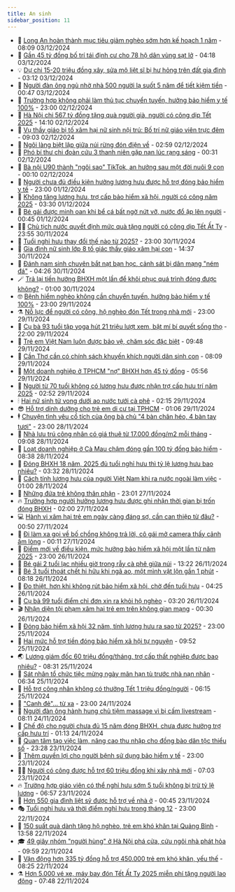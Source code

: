 ```yaml
---
title: An sinh
sidebar_position: 11
---
```


<!-- dantri-an-sinh:START -->
- 👺 [Long An hoàn thành mục tiêu giảm nghèo sớm hơn kế hoạch 1 năm](https://dantri.com.vn/an-sinh/long-an-hoan-thanh-muc-tieu-giam-ngheo-som-hon-ke-hoach-1-nam-20241203122154887.htm) - 08:09 03/12/2024
- 👀 [Gần 45 tỷ đồng bố trí tái định cư cho 78 hộ dân vùng sạt lở](https://dantri.com.vn/an-sinh/gan-45-ty-dong-bo-tri-tai-dinh-cu-cho-78-ho-dan-vung-sat-lo-20241203072143952.htm) - 04:18 03/12/2024
- 💡 [Dự chi 15-20 triệu đồng xây, sửa mộ liệt sĩ bị hư hỏng trên đất gia đình](https://dantri.com.vn/an-sinh/du-chi-15-20-trieu-dong-xay-sua-mo-liet-si-bi-hu-hong-tren-dat-gia-dinh-20241201164740929.htm) - 03:12 03/12/2024
- 💄 [Người đàn ông ngủ nhờ nhà 500 người lạ suốt 5 năm để tiết kiệm tiền](https://dantri.com.vn/an-sinh/nguoi-dan-ong-ngu-nho-nha-500-nguoi-la-suot-5-nam-de-tiet-kiem-tien-20241202145526610.htm) - 00:47 03/12/2024
- 🧠 [Trường hợp không phải làm thủ tục chuyển tuyến, hưởng bảo hiểm y tế 100%](https://dantri.com.vn/an-sinh/truong-hop-khong-phai-lam-thu-tuc-chuyen-tuyen-huong-bao-hiem-y-te-100-20241202165052342.htm) - 23:00 02/12/2024
- 🫣 [Hà Nội chi 567 tỷ đồng tặng quà người già, người có công dịp Tết 2025](https://dantri.com.vn/xa-hoi/ha-noi-chi-567-ty-dong-tang-qua-nguoi-gia-nguoi-co-cong-dip-tet-2025-20241202204913819.htm) - 14:10 02/12/2024
- 🥸 [Vụ thầy giáo bị tố xâm hại nữ sinh nội trú: Bố trí nữ giáo viên trực đêm](https://dantri.com.vn/an-sinh/vu-thay-giao-bi-to-xam-hai-nu-sinh-noi-tru-bo-tri-nu-giao-vien-truc-dem-20241202150640424.htm) - 09:03 02/12/2024
- 🤭 [Ngôi làng biệt lập giữa núi rừng đón điện về](https://dantri.com.vn/an-sinh/ngoi-lang-biet-lap-giua-nui-rung-don-dien-ve-20241201200038238.htm) - 02:59 02/12/2024
- 💂 [Phó bí thư chi đoàn cứu 3 thanh niên gặp nạn lúc rạng sáng](https://dantri.com.vn/an-sinh/pho-bi-thu-chi-doan-cuu-3-thanh-nien-gap-nan-luc-rang-sang-20241201192617153.htm) - 00:31 02/12/2024
- 🦣 [Bà nội U90 thành &quot;ngôi sao&quot; TikTok, an hưởng sau một đời nuôi 9 con](https://dantri.com.vn/an-sinh/ba-noi-u90-thanh-ngoi-sao-tiktok-an-huong-sau-mot-doi-nuoi-9-con-20241129113135913.htm) - 00:10 02/12/2024
- 🧰 [Người chưa đủ điều kiện hưởng lương hưu được hỗ trợ đóng bảo hiểm y tế](https://dantri.com.vn/an-sinh/nguoi-chua-du-dieu-kien-huong-luong-huu-duoc-ho-tro-dong-bao-hiem-y-te-20241201114149275.htm) - 23:00 01/12/2024
- 🤩 [Không tăng lương hưu, trợ cấp bảo hiểm xã hội, người có công năm 2025](https://dantri.com.vn/an-sinh/khong-tang-luong-huu-tro-cap-bao-hiem-xa-hoi-nguoi-co-cong-nam-2025-20241201095235996.htm) - 03:30 01/12/2024
- 🤖 [Bé gái được minh oan khi bể cá bất ngờ nứt vỡ, nước đổ ập lên người](https://dantri.com.vn/an-sinh/be-gai-duoc-minh-oan-khi-be-ca-bat-ngo-nut-vo-nuoc-do-ap-len-nguoi-20241130182129101.htm) - 00:45 01/12/2024
- 🧑‍💻 [Chủ tịch nước quyết định mức quà tặng người có công dịp Tết Ất Tỵ](https://dantri.com.vn/an-sinh/chu-tich-nuoc-quyet-dinh-muc-qua-tang-nguoi-co-cong-dip-tet-at-ty-20241130214027254.htm) - 23:55 30/11/2024
- 🦍 [Tuổi nghỉ hưu thay đổi thế nào từ 2025?](https://dantri.com.vn/an-sinh/tuoi-nghi-huu-thay-doi-the-nao-tu-2025-20241130010530776.htm) - 23:00 30/11/2024
- 🦆 [Gia đình nữ sinh lớp 8 tố giác thầy giáo xâm hại con](https://dantri.com.vn/an-sinh/gia-dinh-nu-sinh-lop-8-to-giac-thay-giao-xam-hai-con-20241129152829253.htm) - 14:37 30/11/2024
- 🌊 [Đánh nam sinh chuyên bắt nạt bạn học, cảnh sát bị dân mạng &quot;ném đá&quot;](https://dantri.com.vn/an-sinh/danh-nam-sinh-chuyen-bat-nat-ban-hoc-canh-sat-bi-dan-mang-nem-da-20241130104839049.htm) - 04:26 30/11/2024
- 🪄 [Trả lại tiền hưởng BHXH một lần để khôi phục quá trình đóng được không?](https://dantri.com.vn/an-sinh/tra-lai-tien-huong-bhxh-mot-lan-de-khoi-phuc-qua-trinh-dong-duoc-khong-20241129184315977.htm) - 01:00 30/11/2024
- 🤓 [Bệnh hiểm nghèo không cần chuyển tuyến, hưởng bảo hiểm y tế 100%](https://dantri.com.vn/an-sinh/benh-hiem-ngheo-khong-can-chuyen-tuyen-huong-bao-hiem-y-te-100-20241129163050895.htm) - 23:00 29/11/2024
- ⚗️ [Nỗ lực để người có công, hộ nghèo đón Tết trong nhà mới](https://dantri.com.vn/an-sinh/no-luc-de-nguoi-co-cong-ho-ngheo-don-tet-trong-nha-moi-20241129151153450.htm) - 23:00 29/11/2024
- 💃 [Cụ bà 93 tuổi tập yoga hút 21 triệu lượt xem, bật mí bí quyết sống thọ](https://dantri.com.vn/an-sinh/cu-ba-93-tuoi-tap-yoga-hut-21-trieu-luot-xem-bat-mi-bi-quyet-song-tho-20241129181853376.htm) - 22:00 29/11/2024
- 💼 [Trẻ em Việt Nam luôn được bảo vệ, chăm sóc đặc biệt](https://dantri.com.vn/an-sinh/tre-em-viet-nam-luon-duoc-bao-ve-cham-soc-dac-biet-20241129162955122.htm) - 09:48 29/11/2024
- 🤖 [Cần Thơ cần có chính sách khuyến khích người dân sinh con](https://dantri.com.vn/an-sinh/can-tho-can-co-chinh-sach-khuyen-khich-nguoi-dan-sinh-con-20241129090750933.htm) - 08:09 29/11/2024
- 🧐 [Một doanh nghiệp ở TPHCM &quot;nợ&quot; BHXH hơn 45 tỷ đồng](https://dantri.com.vn/an-sinh/mot-doanh-nghiep-o-tphcm-no-bhxh-hon-45-ty-dong-20241129124924644.htm) - 05:56 29/11/2024
- 💯 [Người từ 70 tuổi không có lương hưu được nhận trợ cấp hưu trí năm 2025](https://dantri.com.vn/an-sinh/nguoi-tu-70-tuoi-khong-co-luong-huu-duoc-nhan-tro-cap-huu-tri-nam-2025-20241129092454289.htm) - 02:52 29/11/2024
- 🕯 [Hai nữ sinh tử vong dưới ao nước tưới cà phê](https://dantri.com.vn/an-sinh/hai-nu-sinh-tu-vong-duoi-ao-nuoc-tuoi-ca-phe-20241129083117488.htm) - 02:15 29/11/2024
- 😎 [Hỗ trợ dinh dưỡng cho trẻ em di cư tại TPHCM](https://dantri.com.vn/an-sinh/ho-tro-dinh-duong-cho-tre-em-di-cu-tai-tphcm-20241128225047983.htm) - 01:06 29/11/2024
- 🕴 [Chuyện tình yêu cổ tích của ông bà chủ &quot;4 bàn chân héo, 4 bàn tay tươi&quot;](https://dantri.com.vn/an-sinh/chuyen-tinh-yeu-co-tich-cua-ong-ba-chu-4-ban-chan-heo-4-ban-tay-tuoi-20241126163326292.htm) - 23:00 28/11/2024
- 🤖 [Nhà lưu trú công nhân có giá thuê từ 17.000 đồng/m2 mỗi tháng](https://dantri.com.vn/an-sinh/nha-luu-tru-cong-nhan-co-gia-thue-tu-17000-dongm2-moi-thang-20241128152859121.htm) - 09:08 28/11/2024
- 🤡 [Loạt doanh nghiệp ở Cà Mau chậm đóng gần 100 tỷ đồng bảo hiểm](https://dantri.com.vn/an-sinh/loat-doanh-nghiep-o-ca-mau-cham-dong-gan-100-ty-dong-bao-hiem-20241128151349749.htm) - 08:38 28/11/2024
- 💪 [Đóng BHXH 18 năm, 2025 đủ tuổi nghỉ hưu thì tỷ lệ lương hưu bao nhiêu?](https://dantri.com.vn/an-sinh/dong-bhxh-18-nam-2025-du-tuoi-nghi-huu-thi-ty-le-luong-huu-bao-nhieu-20241128091121224.htm) - 03:32 28/11/2024
- 🌝 [Cách tính lương hưu của người Việt Nam khi ra nước ngoài làm việc](https://dantri.com.vn/an-sinh/cach-tinh-luong-huu-cua-nguoi-viet-nam-khi-ra-nuoc-ngoai-lam-viec-20241127161447323.htm) - 01:00 28/11/2024
- 🤩 [Những đứa trẻ không thân phận](https://dantri.com.vn/an-sinh/nhung-dua-tre-khong-than-phan-20241127183459443.htm) - 23:01 27/11/2024
- 🔥 [Trường hợp người hưởng lương hưu được ghi nhận thời gian bị trốn đóng BHXH](https://dantri.com.vn/an-sinh/truong-hop-nguoi-huong-luong-huu-duoc-ghi-nhan-thoi-gian-bi-tron-dong-bhxh-20241126213709689.htm) - 02:00 27/11/2024
- 💻 [Hành vi xâm hại trẻ em ngày càng đáng sợ, cần can thiệp từ đâu?](https://dantri.com.vn/an-sinh/hanh-vi-xam-hai-tre-em-ngay-cang-dang-so-can-can-thiep-tu-dau-20241126120745043.htm) - 00:50 27/11/2024
- 💄 [Đi làm xa gọi về bố chồng không trả lời, cô gái mở camera thấy cảnh ấm lòng](https://dantri.com.vn/an-sinh/di-lam-xa-goi-ve-bo-chong-khong-tra-loi-co-gai-mo-camera-thay-canh-am-long-20241126233219295.htm) - 00:11 27/11/2024
- 🦆 [Điểm mới về điều kiện, mức hưởng bảo hiểm xã hội một lần từ năm 2025](https://dantri.com.vn/an-sinh/diem-moi-ve-dieu-kien-muc-huong-bao-hiem-xa-hoi-mot-lan-tu-nam-2025-20241126094751637.htm) - 23:00 26/11/2024
- 🐲 [Bé gái 2 tuổi lạc nhiều giờ trong rẫy cà phê giữa núi](https://dantri.com.vn/an-sinh/be-gai-2-tuoi-lac-nhieu-gio-trong-ray-ca-phe-giua-nui-20241126184957638.htm) - 13:22 26/11/2024
- 🥷 [Bé 3 tuổi thoát chết hi hữu khi ngã ao, một mình vật lộn gần 1 phút](https://dantri.com.vn/an-sinh/be-3-tuoi-thoat-chet-hi-huu-khi-nga-ao-mot-minh-vat-lon-gan-1-phut-20241126134436295.htm) - 08:18 26/11/2024
- 💯 [Đo thiệt, hơn khi không rút bảo hiểm xã hội, chờ đến tuổi hưu](https://dantri.com.vn/an-sinh/do-thiet-hon-khi-khong-rut-bao-hiem-xa-hoi-cho-den-tuoi-huu-20241125122327846.htm) - 04:25 26/11/2024
- 🧐 [Cụ bà 99 tuổi điểm chỉ đơn xin ra khỏi hộ nghèo](https://dantri.com.vn/an-sinh/cu-ba-99-tuoi-diem-chi-don-xin-ra-khoi-ho-ngheo-20241126082442899.htm) - 03:20 26/11/2024
- 🎬 [Nhận diện tội phạm xâm hại trẻ em trên không gian mạng](https://dantri.com.vn/an-sinh/nhan-dien-toi-pham-xam-hai-tre-em-tren-khong-gian-mang-20241125141041364.htm) - 00:30 26/11/2024
- 🦍 [Đóng bảo hiểm xã hội 32 năm, tính lương hưu ra sao từ 2025?](https://dantri.com.vn/an-sinh/dong-bao-hiem-xa-hoi-32-nam-tinh-luong-huu-ra-sao-tu-2025-20241125171341290.htm) - 23:00 25/11/2024
- 🫶 [Hai mức hỗ trợ tiền đóng bảo hiểm xã hội tự nguyện](https://dantri.com.vn/an-sinh/hai-muc-ho-tro-tien-dong-bao-hiem-xa-hoi-tu-nguyen-20241125161210723.htm) - 09:52 25/11/2024
- 🌏 [Lương giám đốc 60 triệu đồng/tháng, trợ cấp thất nghiệp được bao nhiêu?](https://dantri.com.vn/an-sinh/luong-giam-doc-60-trieu-dongthang-tro-cap-that-nghiep-duoc-bao-nhieu-20241125132533057.htm) - 08:31 25/11/2024
- 🫣 [Sát nhân tổ chức tiệc mừng ngày mãn hạn tù trước nhà nạn nhân](https://dantri.com.vn/an-sinh/sat-nhan-to-chuc-tiec-mung-ngay-man-han-tu-truoc-nha-nan-nhan-20241125130918396.htm) - 06:34 25/11/2024
- 🥰 [Hỗ trợ công nhân không có thưởng Tết 1 triệu đồng/người](https://dantri.com.vn/an-sinh/ho-tro-cong-nhan-khong-co-thuong-tet-1-trieu-dongnguoi-20241125113708312.htm) - 06:15 25/11/2024
- 🎊 [&quot;Canh đẻ&quot;... từ xa](https://dantri.com.vn/an-sinh/canh-de-tu-xa-20241120212352018.htm) - 23:00 24/11/2024
- 💄 [Người đàn ông hành hung chủ tiệm massage vì bị cấm livestream](https://dantri.com.vn/lao-dong-viec-lam/nguoi-dan-ong-hanh-hung-chu-tiem-massage-vi-bi-cam-livestream-20241123150139286.htm) - 08:11 24/11/2024
- 👹 [Chế độ cho người chưa đủ 15 năm đóng BHXH, chưa được hưởng trợ cấp hưu trí](https://dantri.com.vn/an-sinh/che-do-cho-nguoi-chua-du-15-nam-dong-bhxh-chua-duoc-huong-tro-cap-huu-tri-20241124075820702.htm) - 01:13 24/11/2024
- 💯 [Quan tâm tạo việc làm, nâng cao thu nhập cho đồng bào dân tộc thiểu số](https://dantri.com.vn/an-sinh/quan-tam-tao-viec-lam-nang-cao-thu-nhap-cho-dong-bao-dan-toc-thieu-so-20241123115513957.htm) - 23:28 23/11/2024
- 📝 [Thêm quyền lợi cho người bệnh sử dụng bảo hiểm y tế](https://dantri.com.vn/an-sinh/them-quyen-loi-cho-nguoi-benh-su-dung-bao-hiem-y-te-20241123055255011.htm) - 23:00 23/11/2024
- 👨‍🏫 [Người có công được hỗ trợ 60 triệu đồng khi xây nhà mới](https://dantri.com.vn/an-sinh/nguoi-co-cong-duoc-ho-tro-60-trieu-dong-khi-xay-nha-moi-20241123135520354.htm) - 07:03 23/11/2024
- 🔥 [Trường hợp giáo viên có thể nghỉ hưu sớm 5 tuổi không bị trừ tỷ lệ lương](https://dantri.com.vn/an-sinh/truong-hop-giao-vien-co-the-nghi-huu-som-5-tuoi-khong-bi-tru-ty-le-luong-20241123131853704.htm) - 06:57 23/11/2024
- 🧰 [Hơn 550 gia đình liệt sỹ được hỗ trợ về nhà ở](https://dantri.com.vn/an-sinh/hon-550-gia-dinh-liet-sy-duoc-ho-tro-ve-nha-o-20241122184837572.htm) - 00:45 23/11/2024
- 🎭 [Tuổi nghỉ hưu và thời điểm nghỉ hưu trong tháng 12](https://dantri.com.vn/an-sinh/tuoi-nghi-huu-va-thoi-diem-nghi-huu-trong-thang-12-20241122172750411.htm) - 23:00 22/11/2024
- 🔭 [150 suất quà dành tặng hộ nghèo, trẻ em khó khăn tại Quảng Bình](https://dantri.com.vn/an-sinh/150-suat-qua-danh-tang-ho-ngheo-tre-em-kho-khan-tai-quang-binh-20241122172811673.htm) - 13:58 22/11/2024
- 🎓 [49 giây nhóm &quot;người hùng&quot; ở Hà Nội phá cửa, cứu ngôi nhà phát hỏa](https://dantri.com.vn/an-sinh/49-giay-nhom-nguoi-hung-o-ha-noi-pha-cua-cuu-ngoi-nha-phat-hoa-20241122164121915.htm) - 09:59 22/11/2024
- 🦅 [Vận động hơn 335 tỷ đồng hỗ trợ 450.000 trẻ em khó khăn, yếu thế](https://dantri.com.vn/an-sinh/van-dong-hon-335-ty-dong-ho-tro-450000-tre-em-kho-khan-yeu-the-20241122131135484.htm) - 08:25 22/11/2024
- ⚗️ [Hơn 5.000 vé xe, máy bay đón Tết Ất Tỵ 2025 miễn phí tặng người lao động](https://dantri.com.vn/an-sinh/hon-5000-ve-xe-may-bay-don-tet-at-ty-2025-mien-phi-tang-nguoi-lao-dong-20241122141224325.htm) - 07:48 22/11/2024<!-- dantri-an-sinh:END -->
